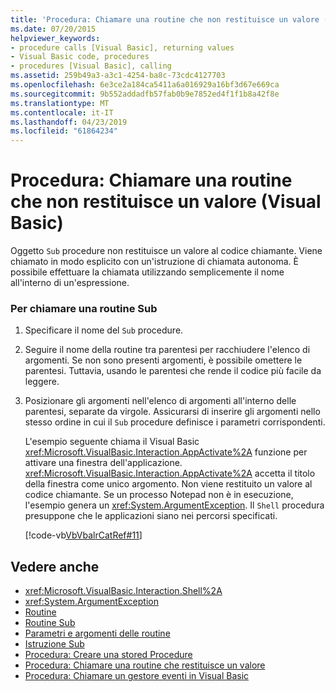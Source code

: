 ```yaml
---
title: 'Procedura: Chiamare una routine che non restituisce un valore (Visual Basic)'
ms.date: 07/20/2015
helpviewer_keywords:
- procedure calls [Visual Basic], returning values
- Visual Basic code, procedures
- procedures [Visual Basic], calling
ms.assetid: 259b49a3-a3c1-4254-ba8c-73cdc4127703
ms.openlocfilehash: 6e3ce2a184ca5411a6a016929a16bf3d67e669ca
ms.sourcegitcommit: 9b552addadfb57fab0b9e7852ed4f1f1b8a42f8e
ms.translationtype: MT
ms.contentlocale: it-IT
ms.lasthandoff: 04/23/2019
ms.locfileid: "61864234"
---
```

# <a name="how-to-call-a-procedure-that-does-not-return-a-value-visual-basic"></a>Procedura: Chiamare una routine che non restituisce un valore (Visual Basic)
Oggetto `Sub` procedure non restituisce un valore al codice chiamante. Viene chiamato in modo esplicito con un'istruzione di chiamata autonoma. È possibile effettuare la chiamata utilizzando semplicemente il nome all'interno di un'espressione.  
  
### <a name="to-call-a-sub-procedure"></a>Per chiamare una routine Sub  
  
1. Specificare il nome del `Sub` procedure.  
  
2. Seguire il nome della routine tra parentesi per racchiudere l'elenco di argomenti. Se non sono presenti argomenti, è possibile omettere le parentesi. Tuttavia, usando le parentesi che rende il codice più facile da leggere.  
  
3. Posizionare gli argomenti nell'elenco di argomenti all'interno delle parentesi, separate da virgole. Assicurarsi di inserire gli argomenti nello stesso ordine in cui il `Sub` procedure definisce i parametri corrispondenti.  
  
     L'esempio seguente chiama il Visual Basic <xref:Microsoft.VisualBasic.Interaction.AppActivate%2A> funzione per attivare una finestra dell'applicazione. <xref:Microsoft.VisualBasic.Interaction.AppActivate%2A> accetta il titolo della finestra come unico argomento. Non viene restituito un valore al codice chiamante. Se un processo Notepad non è in esecuzione, l'esempio genera un <xref:System.ArgumentException>. Il `Shell` procedura presuppone che le applicazioni siano nei percorsi specificati.  
  
     [!code-vb[VbVbalrCatRef#11](~/samples/snippets/visualbasic/VS_Snippets_VBCSharp/VbVbalrCatRef/VB/Class1.vb#11)]  
  
## <a name="see-also"></a>Vedere anche

- <xref:Microsoft.VisualBasic.Interaction.Shell%2A>
- <xref:System.ArgumentException>
- [Routine](./index.md)
- [Routine Sub](./sub-procedures.md)
- [Parametri e argomenti delle routine](./procedure-parameters-and-arguments.md)
- [Istruzione Sub](../../../../visual-basic/language-reference/statements/sub-statement.md)
- [Procedura: Creare una stored Procedure](./how-to-create-a-procedure.md)
- [Procedura: Chiamare una routine che restituisce un valore](./how-to-call-a-procedure-that-returns-a-value.md)
- [Procedura: Chiamare un gestore eventi in Visual Basic](./how-to-call-an-event-handler.md)

